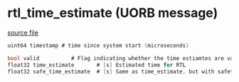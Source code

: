 # rtl_time_estimate (UORB message)



[source file](https://github.com/PX4/PX4-Autopilot/blob/master/msg/rtl_time_estimate.msg)

```c
uint64 timestamp # time since system start (microseconds)

bool valid			# Flag indicating whether the time estiamtes are valid
float32 time_estimate		# [s] Estimated time for RTL
float32 safe_time_estimate	# [s] Same as time_estimate, but with safety factor and safety margin included (factor*t + margin)

```
